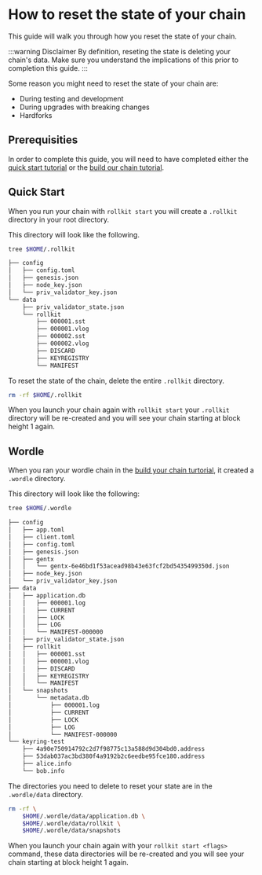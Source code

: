 # How to reset the state of your chain

This guide will walk you through how you reset the state of your chain.

:::warning Disclaimer
By definition, reseting the state is deleting your chain's data. Make sure you understand the implications of this prior to completion this guide.
:::

Some reason you might need to reset the state of your chain are:
* During testing and development
* During upgrades with breaking changes
* Hardforks

## Prerequisities 

In order to complete this guide, you will need to have completed either the [quick start tutorial](/tutorials/quick-start.md) or the [build our chain tutorial](/tutorials/wordle.md).

## Quick Start

When you run your chain with `rollkit start` you will create a `.rollkit` directory in your root directory. 

This directory will look like the following. 

```bash
tree $HOME/.rollkit

├── config
│   ├── config.toml
│   ├── genesis.json
│   ├── node_key.json
│   └── priv_validator_key.json
└── data
    ├── priv_validator_state.json
    └── rollkit
        ├── 000001.sst
        ├── 000001.vlog
        ├── 000002.sst
        ├── 000002.vlog
        ├── DISCARD
        ├── KEYREGISTRY
        └── MANIFEST
```

To reset the state of the chain, delete the entire `.rollkit` directory.

```bash
rm -rf $HOME/.rollkit
```

When you launch your chain again with `rollkit start` your `.rollkit` directory will be re-created and you will see your chain starting at block height 1 again.

## Wordle

When you ran your wordle chain in the [build your chain turtorial](/tutorials/wordle.md), it created a `.wordle` directory.

This directory will look like the following:

```bash
tree $HOME/.wordle

├── config
│   ├── app.toml
│   ├── client.toml
│   ├── config.toml
│   ├── genesis.json
│   ├── gentx
│   │   └── gentx-6e46bd1f53acead98b43e63fcf2bd5435499350d.json
│   ├── node_key.json
│   └── priv_validator_key.json
├── data
│   ├── application.db
│   │   ├── 000001.log
│   │   ├── CURRENT
│   │   ├── LOCK
│   │   ├── LOG
│   │   └── MANIFEST-000000
│   ├── priv_validator_state.json
│   ├── rollkit
│   │   ├── 000001.sst
│   │   ├── 000001.vlog
│   │   ├── DISCARD
│   │   ├── KEYREGISTRY
│   │   └── MANIFEST
│   └── snapshots
│       └── metadata.db
│           ├── 000001.log
│           ├── CURRENT
│           ├── LOCK
│           ├── LOG
│           └── MANIFEST-000000
└── keyring-test
    ├── 4a90e750914792c2d7f98775c13a588d9d304bd0.address
    ├── 53dab037ac3bd380f4a9192b2c6eedbe95fce180.address
    ├── alice.info
    └── bob.info
```

The directories you need to delete to reset your state are in the `.wordle/data` directory.

```bash
rm -rf \
    $HOME/.wordle/data/application.db \
    $HOME/.wordle/data/rollkit \
    $HOME/.wordle/data/snapshots 
```

When you launch your chain again with your `rollkit start <flags>` command, these data directories will be re-created and you will see your chain starting at block height 1 again.
